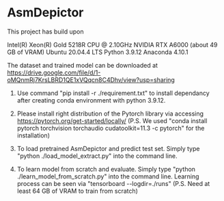 # AsmDepictor

This project has build upon 

Intel(R) Xeon(R) Gold 5218R CPU @ 2.10GHz
NVIDIA RTX A6000 (about 49 GB of VRAM)
Ubuntu 20.04.4 LTS
Python 3.9.12
Anaconda 4.10.1

The dataset and trained model can be downloaded at
https://drive.google.com/file/d/1-oMQnmRj7KrsLBRD1QE1xVQqcn8C4Dhv/view?usp=sharing

1. Use command "pip install -r ./requirement.txt" to install dependancy after
creating conda environment with python 3.9.12.

2. Please install right distribution of the Pytorch library via accessing 
https://pytorch.org/get-started/locally/
(P.S. We used "conda install pytorch torchvision torchaudio cudatoolkit=11.3 -c pytorch" for the installation)

3. To load pretrained AsmDepictor and predict test set.
Simply type "python ./load_model_extract.py" into the command line.

4. To learn model from scratch and evaluate.
Simply type "python ./learn_model_from_scratch.py" into the command line.
Learning process can be seen via "tensorboard --logdir=./runs"
(P.S. Need at least 64 GB of VRAM to train from scratch)